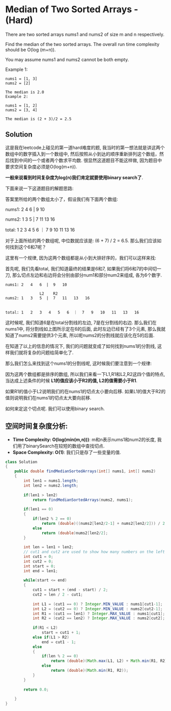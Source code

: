 # Median of Two Sorted Arrays - (Hard)

There are two sorted arrays nums1 and nums2 of size m and n respectively.

Find the median of the two sorted arrays. The overall run time complexity should be O(log (m+n)).

You may assume nums1 and nums2 cannot be both empty.

Example 1:

```
nums1 = [1, 3]
nums2 = [2]

The median is 2.0
Example 2:

nums1 = [1, 2]
nums2 = [3, 4]

The median is (2 + 3)/2 = 2.5
```

## Solution

这是我在leetcode上碰见的第一道hard难度的题, 我当时的第一想法就是讲这两个数组中的数字插入到一个数组中, 然后按照从小到达的顺序重新排列这个数组，然后找到中间的一个或者两个数求平均数. 很显然这道题目不能这样做, 因为题目中要求空间复杂度必须是O(log(m+n)). 

**一般来说看到时间复杂度为log(n)我们肯定就要使用binary search了**.

下面来说一下这道题目的解题思路:

答案里所给的两个数组太小了，假设我们有下面两个数组:

nums1: 2   4   6  |  9   10   

nums2: 1   3   5  |  7   11   13   16

total: 1   2   3   4   5   6  ｜  7   9   10   11   13   16

对于上面所给的两个数组呢, 中位数就应该是: (6 + 7) / 2 = 6.5. 那么我们应该如何找到这个6和7呢？

这里有一个规律, 因为这两个数组都是从小到大排好序的，我们可以这样来找:

首先呢, 我们先看total, 我们知道最终的结果是6和7, 如果我们将6和7的中间切一刀, 那么切点左边和右边将会分别由部分num1和部分num2来组成, 各为6个数字.

```            L1    R1
nums1: 2   4   6  |  9   10  

               L2    R2
nums2: 1   3   5  |  7   11   13   16


total: 1   2   3   4   5   6  ｜  7   9   10   11   13   16
```
这时候呢, 我们知道6是在total分割线的左边, 7是在分割线的右边. 那么我们在nums1中, 将分割线如上图所示定在6的后面, 此时左边已经有了3个元素, 那么我就知道了nums2需要提供3个元素, 所以呢nums2的分割线就应该化在5的后面.

在知道了以上的信息的情况下, 我们的问题就变成了如何找到nums1的分割线, 这样我们就将复杂的问题给简单化了.

那么我们怎么来找到这个nums1的分割线呢, 这时候我们要注意到一个规律:

因为这两个数组都是排序的数组, 所以我们来看一下L1,R1和L2,R2这四个值的特点, 当达成上述条件的时候 **L1的值应该小于R2的值, L2的值需要小于R1**.

如果R1的值小于L2说明我们的在nums1的切点太小要向后移. 如果L1的值大于R2的值则说明我们在nums1的切点太大要向前移.

如何来定这个切点呢. 我们可以使用binary search.

## 空间时间复杂度分析:

* **Time Complexity: O(log(min(m,n)))**: m和n表示nums1和num2的长度, 我们用了binarySearch在较短的数组中查找切点.
* **Space Complexity: O(1)**: 我们只是存了一些变量的值.

```java
class Solution 
{
    public double findMedianSortedArrays(int[] nums1, int[] nums2)
    {
        int len1 = nums1.length;
        int len2 = nums2.length;
        
        if(len1 > len2)
            return findMedianSortedArrays(nums2, nums1);
        
        if(len1 == 0)
        {
            if(len2 % 2 == 0)
                return (double)((nums2[len2/2-1] + nums2[len2/2])) / 2;
            else
                return (double)nums2[len2/2];
        }
        
        int len = len1 + len2;
        // cut1 and cut2 are used to show how many numbers on the left side of the cut point
        int cut1 = 0;
        int cut2 = 0;
        int start = 0;
        int end = len1;
        
        while(start <= end)
        {
            cut1 = start + (end - start) / 2;
            cut2 = len / 2 - cut1;
            
            int L1 = (cut1 == 0) ? Integer.MIN_VALUE : nums1[cut1-1];
            int L2 = (cut2 == 0) ? Integer.MIN_VALUE : nums2[cut2-1];
            int R1 = (cut1 == len1) ? Integer.MAX_VALUE : nums1[cut1];
            int R2 = (cut2 == len2) ? Integer.MAX_VALUE : nums2[cut2];
            
            if(R1 < L2)
                start = cut1 + 1;
            else if(L1 > R2)
                end = cut1 - 1;
            else
            {
                if(len % 2 == 0)
                    return (double)(Math.max(L1, L2) + Math.min(R1, R2)) / 2;
                else
                    return (double)(Math.min(R1, R2));
            }
        }
        
        return 0.0;
            
    }
}
```
